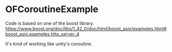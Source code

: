 # OFCoroutineExample
Code is based on one of the boost library.
https://www.boost.org/doc/libs/1_42_0/doc/html/boost_asio/examples.html#boost_asio.examples.http_server_4

It's kind of working like unity's coroutine.